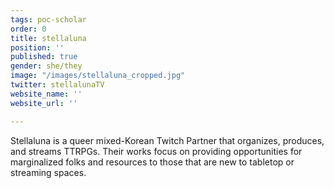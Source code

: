 ```yaml
---
tags: poc-scholar
order: 0
title: stellaluna
position: ''
published: true
gender: she/they
image: "/images/stellaluna_cropped.jpg"
twitter: stellalunaTV
website_name: ''
website_url: ''

---
```

Stellaluna is a queer mixed-Korean Twitch Partner that organizes, produces, and streams TTRPGs. Their works focus on providing opportunities for marginalized folks and resources to those that are new to tabletop or streaming spaces.
